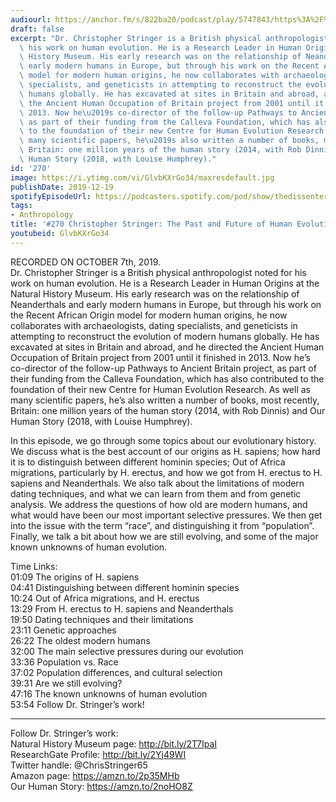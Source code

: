 ```yaml
---
audiourl: https://anchor.fm/s/822ba20/podcast/play/5747843/https%3A%2F%2Fd3ctxlq1ktw2nl.cloudfront.net%2Fproduction%2F2019-9-8%2F27155297-44100-2-4ae7d37963a29.m4a
draft: false
excerpt: "Dr. Christopher Stringer is a British physical anthropologist noted for\
  \ his work on human evolution. He is a Research Leader in Human Origins at the Natural\
  \ History Museum. His early research was on the relationship of Neanderthals and\
  \ early modern humans in Europe, but through his work on the Recent African Origin\
  \ model for modern human origins, he now collaborates with archaeologists, dating\
  \ specialists, and geneticists in attempting to reconstruct the evolution of modern\
  \ humans globally. He has excavated at sites in Britain and abroad, and he directed\
  \ the Ancient Human Occupation of Britain project from 2001 until it finished in\
  \ 2013. Now he\u2019s co-director of the follow-up Pathways to Ancient Britain project,\
  \ as part of their funding from the Calleva Foundation, which has also contributed\
  \ to the foundation of their new Centre for Human Evolution Research. As well as\
  \ many scientific papers, he\u2019s also written a number of books, most recently,\
  \ Britain: one million years of the human story (2014, with Rob Dinnis) and Our\
  \ Human Story (2018, with Louise Humphrey)."
id: '270'
image: https://i.ytimg.com/vi/GlvbKXrGo34/maxresdefault.jpg
publishDate: 2019-12-19
spotifyEpisodeUrl: https://podcasters.spotify.com/pod/show/thedissenter/episodes/270-Christopher-Stringer-The-Past-And-Future-Of-Human-Evolution-e6dtm3
tags:
- Anthropology
title: '#270 Christopher Stringer: The Past and Future of Human Evolution'
youtubeid: GlvbKXrGo34
---
```

<div class="timelinks">

RECORDED ON OCTOBER 7th, 2019.  
Dr. Christopher Stringer is a British physical anthropologist noted for his work on human evolution. He is a Research Leader in Human Origins at the Natural History Museum. His early research was on the relationship of Neanderthals and early modern humans in Europe, but through his work on the Recent African Origin model for modern human origins, he now collaborates with archaeologists, dating specialists, and geneticists in attempting to reconstruct the evolution of modern humans globally. He has excavated at sites in Britain and abroad, and he directed the Ancient Human Occupation of Britain project from 2001 until it finished in 2013. Now he’s co-director of the follow-up Pathways to Ancient Britain project, as part of their funding from the Calleva Foundation, which has also contributed to the foundation of their new Centre for Human Evolution Research. As well as many scientific papers, he’s also written a number of books, most recently, Britain: one million years of the human story (2014, with Rob Dinnis) and Our Human Story (2018, with Louise Humphrey).

In this episode, we go through some topics about our evolutionary history. We discuss what is the best account of our origins as H. sapiens; how hard it is to distinguish between different hominin species; Out of Africa migrations, particularly by H. erectus, and how we got from H. erectus to H. sapiens and Neanderthals. We also talk about the limitations of modern dating techniques, and what we can learn from them and from genetic analysis. We address the questions of how old are modern humans, and what would have been our most important selective pressures. We then get into the issue with the term “race”, and distinguishing it from “population”. Finally, we talk a bit about how we are still evolving, and some of the major known unknowns of human evolution.

Time Links:  
<time>01:09</time> The origins of H. sapiens  
<time>04:41</time> Distinguishing between different hominin species  
<time>10:24</time> Out of Africa migrations, and H. erectus  
<time>13:29</time> From H. erectus to H. sapiens and Neanderthals   
<time>19:50</time> Dating techniques and their limitations  
<time>23:11</time> Genetic approaches  
<time>26:22</time> The oldest modern humans  
<time>32:00</time> The main selective pressures during our evolution  
<time>33:36</time> Population vs. Race  
<time>37:02</time> Population differences, and cultural selection  
<time>39:31</time> Are we still evolving?  
<time>47:16</time> The known unknowns of human evolution  
<time>53:54</time> Follow Dr. Stringer’s work!

---

Follow Dr. Stringer’s work:  
Natural History Museum page: http://bit.ly/2T7IpaI  
ResearchGate Profile: http://bit.ly/2Yj49WI  
Twitter handle: @ChrisStringer65  
Amazon page: https://amzn.to/2p35MHb  
Our Human Story: https://amzn.to/2noHO8Z
</div>

